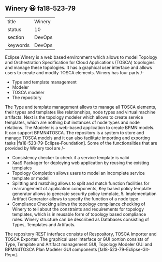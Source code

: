## Winery :smiley: fa18-523-79


|          |            |
| -------- | ---------- |
| title    | Winery     | 
| status   | 10         |
| section  | DevOps     |
| keywords | DevOps     |



Eclipse Winery is a web based environment which allows to model Topology and Orchestration Specification for Cloud Applications (TOSCA) topologies and manage these topologies. It has a graphical user interface and allows users to create and modify TOSCA elements. Winery has four parts /- 

* Type and template management 
* Modeler 
* TOSCA modeler 
* The repository 

The Type and template management allows to manage all TOSCA elements, their types and templates like relationships, node types and virtual machine artifacts. Next is the topology modeler which allows to create service templates, which are nothing but instances of node types and node relations. The Modeler is a web-based application to create BPMN models. It can support BPMN4TOSCA. The repository is a system to store and manage TOSCA models and it can also facilitate importing and exporting tasks [fa18-523-79-Eclipse-Foundation]. Some of the functionalities that are provided by Winery tool are /-

* Consistency checker to check if a service template is valid 
* XaaS Packager for deploying web application by reusing the existing templates 
* Topology Completion allows users to model an incomplete service template or model 
* Splitting and matching allows to split and match function facilities for rearrangement of application components, Key based policy template generator allows to generate security policy template, 5. Implementation Artifact Generator allows to specify the function of a node type
* Compliance Checking allows the topology compliance checking of Winery to tell about the constraints and requirements for topology templates, which is in reusable form of topology based compliance rules. Winery structure can be described as Databases consisting of Types, Templates and Artifacts. 

The repository REST interface consists of Respository, TOSCA Importer and TOSCA Exporter. The graphical user interface or GUI portion consists of Type, Template and Artifact management GUI, Topology Modeler GUI and BPMN4TOSCA Plan Modeler GUI components [fa18-523-79-Eclipse-Git-Repo].

     

